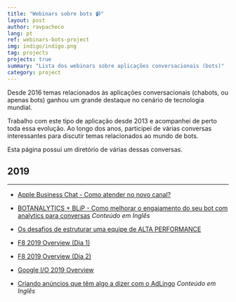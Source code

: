 ```yaml
---
title: "Webinars sobre bots 📹"
layout: post
author: ravpacheco
lang: pt
ref: webinars-bots-project
img: indigo/indigo.png
tag: projects
projects: true
summary: "Lista dos webinars sobre aplicações conversacionais (bots)"
category: project
---
```


Desde 2016 temas relacionados às aplicações conversacionais (chabots, ou apenas bots) ganhou um grande destaque no cenário de tecnologia mundial.  

Trabalho com este tipo de aplicação desde 2013 e acompanhei de perto toda essa evolução. Ao longo dos anos, participei de várias conversas interessantes para discutir temas relacionados ao mundo de bots.

Esta página possui um diretório de várias dessas conversas.

## 2019
-----------------------------

* [Apple Business Chat - Como atender no novo canal?](https://conversa.take.net/apple-business-chat)

* [BOTANALYTICS + BLiP - Como melhorar o engajamento do seu bot com analytics para conversas](https://conversa.take.net/botanalytics-blip)
*Conteúdo em Inglês*

* [Os desafios de estruturar uma equipe de ALTA PERFORMANCE](https://conversa.take.net/webinar-equipe-de-alta-performance)

* [F8 2019 Overview (Dia 1)](https://www.facebook.com/talktotake/videos/867300336940390/)

* [F8 2019 Overview (Dia 2)](https://www.facebook.com/talktotake/videos/1227530307403011/)

* [Google I/O 2019 Overview](https://www.facebook.com/talktotake/videos/846348719056806/)

* [Criando anúncios que têm algo a dizer com o AdLingo](http://blip.ai/webinar-adlingo)
*Conteúdo em Inglês*
